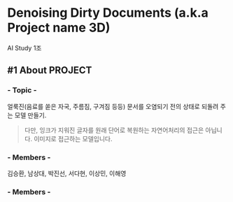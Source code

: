 Denoising Dirty Documents (a.k.a Project name 3D)
=================================================
AI Study 1조

## #1 About PROJECT 
### - __Topic__ -
얼룩진(음료를 쏟은 자국, 주름짐, 구겨짐 등등) 문서를 오염되기 전의 상태로 되돌려 주는 모델 만들기.
> 다만, 잉크가 지워진 글자를 원래 단어로 복원하는 자연어처리의 접근은 아닙니다. 이미지로 접근하는 모델입니다.

### - __Members__ -   
김승환, 남상대, 박진선, 서다현, 이상민, 이해영

### - __Members__ -  
